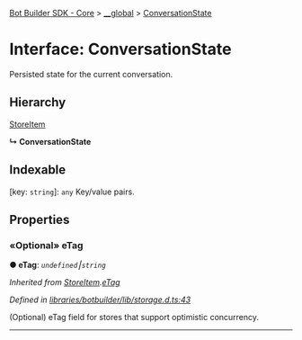 [Bot Builder SDK - Core](../README.md) > [__global](../modules/botbuilder.__global.md) > [ConversationState](../interfaces/botbuilder.__global.conversationstate.md)



# Interface: ConversationState


Persisted state for the current conversation.

## Hierarchy


 [StoreItem](botbuilder.storeitem.md)

**↳ ConversationState**







## Indexable

\[key: `string`\]:&nbsp;`any`
Key/value pairs.



## Properties
<a id="etag"></a>

### «Optional» eTag

**●  eTag**:  *`undefined`⎮`string`* 

*Inherited from [StoreItem](botbuilder.storeitem.md).[eTag](botbuilder.storeitem.md#etag)*

*Defined in [libraries/botbuilder/lib/storage.d.ts:43](https://github.com/Microsoft/botbuilder-js/blob/0b16877/libraries/botbuilder/lib/storage.d.ts#L43)*



(Optional) eTag field for stores that support optimistic concurrency.




___


